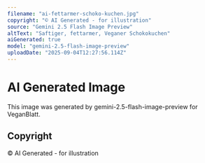 ```yaml
---
filename: "ai-fettarmer-schoko-kuchen.jpg"
copyright: "© AI Generated - for illustration"
source: "Gemini 2.5 Flash Image Preview"
altText: "Saftiger, fettarmer, Veganer Schokokuchen"
aiGenerated: true
model: "gemini-2.5-flash-image-preview"
uploadDate: "2025-09-04T12:27:56.114Z"
---
```


# AI Generated Image

This image was generated by gemini-2.5-flash-image-preview for VeganBlatt.

## Copyright
© AI Generated - for illustration
